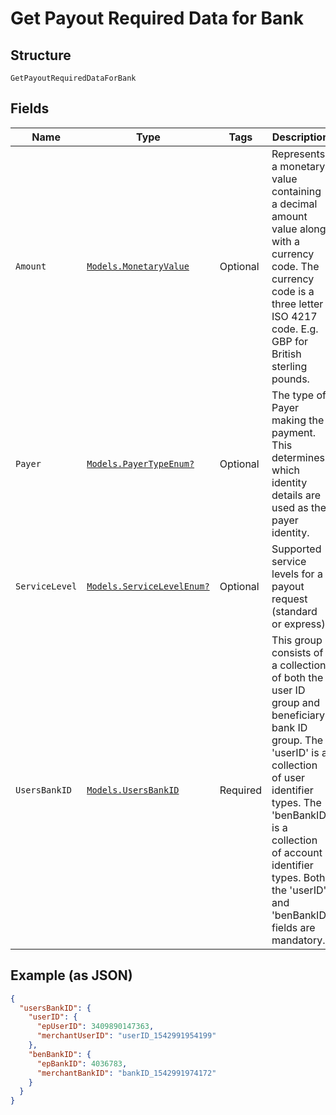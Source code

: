 
# Get Payout Required Data for Bank

## Structure

`GetPayoutRequiredDataForBank`

## Fields

| Name | Type | Tags | Description |
|  --- | --- | --- | --- |
| `Amount` | [`Models.MonetaryValue`](../../doc/models/monetary-value.md) | Optional | Represents a monetary value containing a decimal amount value along with a currency code. The currency code is a three letter ISO 4217 code. E.g. GBP for British sterling pounds. |
| `Payer` | [`Models.PayerTypeEnum?`](../../doc/models/payer-type-enum.md) | Optional | The type of Payer making the payment. This determines which identity details are used as the payer identity. |
| `ServiceLevel` | [`Models.ServiceLevelEnum?`](../../doc/models/service-level-enum.md) | Optional | Supported service levels for a payout request (standard or express). |
| `UsersBankID` | [`Models.UsersBankID`](../../doc/models/users-bank-id.md) | Required | This group consists of a collection of both the user ID group and beneficiary bank ID group. The 'userID' is a collection of user identifier types. The 'benBankID' is a collection of account identifier types. Both the 'userID' and 'benBankID' fields are mandatory. |

## Example (as JSON)

```json
{
  "usersBankID": {
    "userID": {
      "epUserID": 3409890147363,
      "merchantUserID": "userID_1542991954199"
    },
    "benBankID": {
      "epBankID": 4036783,
      "merchantBankID": "bankID_1542991974172"
    }
  }
}
```

